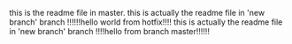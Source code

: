 this is the readme file in master.
this is actually the readme file in 'new branch' branch
!!!!!!hello world from hotfix!!!! 
this is actually the readme file in 'new branch' branch 
!!!!hello from branch master!!!!!!
